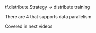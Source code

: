 

tf.distribute.Strategy -> distribute training

There are 4 that supports data parallelism

Covered in next videos